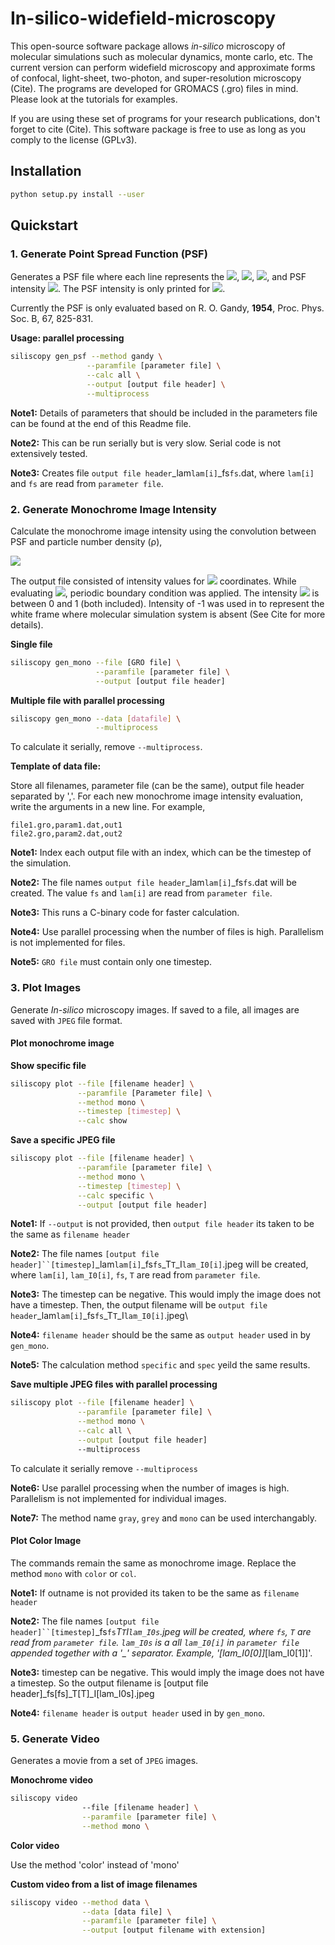 # In-silico-widefield-microscopy

This open-source software package allows *in-silico* microscopy of molecular simulations such as molecular
dynamics, monte carlo, etc. The current version can perform widefield microscopy 
and approximate forms of confocal, light-sheet, two-photon, and super-resolution microscopy (Cite). 
The programs are developed for GROMACS (.gro) files in mind. Please look at the tutorials for examples.

If you are using these set of programs for your research publications, don't forget to cite (Cite). This software 
package is free to use as long as you comply to the license (GPLv3).

## Installation

```bash
python setup.py install --user
```

## Quickstart

### 1. Generate Point Spread Function (PSF)

Generates a PSF file where each line represents the <img src="https://render.githubusercontent.com/render/math?math=l^'">,  <img src="https://render.githubusercontent.com/render/math?math=m^'">,  <img src="https://render.githubusercontent.com/render/math?math=n^'">, and PSF intensity <img src="https://render.githubusercontent.com/render/math?math=PSF(l^',m^',n^')">. The PSF intensity is only printed for <img src="https://render.githubusercontent.com/render/math?math=m^' \leq l^'">.

Currently the PSF is only evaluated based on R. O. Gandy, **1954**, Proc. Phys. Soc. B, 67, 825-831. 

**Usage: parallel processing**

```bash
siliscopy gen_psf --method gandy \
                 --paramfile [parameter file] \
                 --calc all \
                 --output [output file header] \
                 --multiprocess 
```
**Note1:** Details of parameters that should be included in the parameters file can be found at the end of this Readme file.

**Note2:** This can be run serially but is very slow. Serial code is not extensively tested.

**Note3:** Creates file `output file header`\_lam`lam[i]`_fs`fs`.dat, where `lam[i]` and `fs` are read from `parameter file`.

### 2. Generate Monochrome Image Intensity 

Calculate the monochrome image intensity using the convolution between PSF and particle number density (ρ), 

<img src="https://render.githubusercontent.com/render/math?math=I(l^',m^')=\sum_{j=1}^N PSF(l^'-l_j,m^'-m_j,n_O-n_j)">

The output file consisted of intensity values for <img src="https://render.githubusercontent.com/render/math?math=(l^',m^')"> coordinates. 
While evaluating <img src="https://render.githubusercontent.com/render/math?math=I">, periodic boundary condition was applied.
The intensity <img src="https://render.githubusercontent.com/render/math?math=I"> is between 0 and 1 (both included). Intensity of -1 was used in 
to represent the white frame where molecular simulation system is absent (See Cite for more details).

**Single file**

```bash
siliscopy gen_mono --file [GRO file] \
                   --paramfile [parameter file] \
                   --output [output file header]
```

**Multiple file with parallel processing**
```bash
siliscopy gen_mono --data [datafile] \
                   --multiprocess
```
To calculate it serially, remove `--multiprocess`.

**Template of data file:**

Store all filenames, parameter file (can be the same), output file header separated by ','. For each new monochrome image intensity evaluation, write the arguments in a new line. For example,

```data
file1.gro,param1.dat,out1
file2.gro,param2.dat,out2
```

**Note1:** Index each output file with an index, which can be the timestep of the simulation.

**Note2:** The file names `output file header`_lam`lam[i]`_fs`fs`.dat will be created. The value `fs` and `lam[i]` are read from `parameter file`.

**Note3:** This runs a C-binary code for faster calculation.  

**Note4:** Use parallel processing when the number of files is high. Parallelism is not implemented for files.

**Note5:** `GRO file` must contain only one timestep.

### 3. Plot Images

Generate *In-silico* microscopy images. If saved to a file, all images are saved with `JPEG` file format.

#### Plot monochrome image

**Show specific file**
```bash
siliscopy plot --file [filename header] \
               --paramfile [Parameter file] \
               --method mono \
               --timestep [timestep] \
               --calc show
```

**Save a specific JPEG file**
```bash
siliscopy plot --file [filename header] \
               --paramfile [parameter file] \
               --method mono \
               --timestep [timestep] \
               --calc specific \
               --output [output file header] 
```
**Note1:** If `--output` is not provided, then `output file header` its taken to be the same as `filename header`

**Note2:** The file names `[output file header]``[timestep]`_lam`lam[i]`_fs`fs`_T`T`_I`lam_I0[i]`.jpeg will be created, where `lam[i]`, `lam_I0[i]`, `fs`, `T` are read from `parameter file`.

**Note3:** The timestep can be negative. This would imply the image does not have a timestep. Then, the output filename will be `output file header`_lam`lam[i]`_fs`fs`_T`T`_I`lam_I0[i]`.jpeg\

**Note4:** `filename header` should be the same as `output header` used in by `gen_mono`.

**Note5:** The calculation method `specific` and `spec` yeild the same results. 

**Save multiple JPEG files with parallel processing**
```bash
siliscopy plot --file [filename header] \
               --paramfile [parameter file] \
               --method mono \
               --calc all \
               --output [output file header]
               --multiprocess
```
To calculate it serially remove `--multiprocess`

**Note6:** Use parallel processing when the number of images is high. Parallelism is not implemented for individual images.

**Note7:** The method name `gray`, `grey` and `mono` can be used interchangably.


#### Plot Color Image

The commands remain the same as monochrome image. Replace the method `mono` with `color` or `col`.
 
**Note1:** If outname is not provided its taken to be the same as `filename header`

**Note2:** The file names `[output file header]``[timestep]`_fs`fs`_T`T`_I`lam_I0s`.jpeg will be created, where `fs`, `T` are read from `parameter file`. `lam_I0s` is a all `lam_I0[i]` in `parameter file` appended together with a '\_' separator. Example, '_[lam\_I0[0]]_[lam\_I0[1]]'.

**Note3:** timestep can be negative. This would imply the image does not have a timestep. So the output filename is [output file header]_fs[fs]_T[T]_I[lam\_I0s].jpeg

**Note4:** `filename header` is `output header` used in by `gen_mono`.


### 5. Generate Video

Generates a movie from a set of `JPEG` images.

**Monochrome video**
```bash
siliscopy video
                --file [filename header] \
                --paramfile [parameter file] \
                --method mono \
```

**Color video**

Use the method 'color' instead of 'mono'

**Custom video from a list of image filenames**
```bash
siliscopy video --method data \
                --data [data file] \
                --paramfile [parameter file] \
                --output [output filename with extension] 
```
